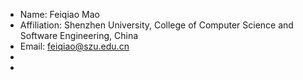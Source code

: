 - Name:  Feiqiao Mao
- Affiliation: Shenzhen University, College of Computer Science and Software Engineering, China
- Email: feiqiao@szu.edu.cn
- 
- 

<!---
Moriah2023/Moriah2023 is a ✨ special ✨ repository because its `README.md` (this file) appears on your GitHub profile.
You can click the Preview link to take a look at your changes.
--->
